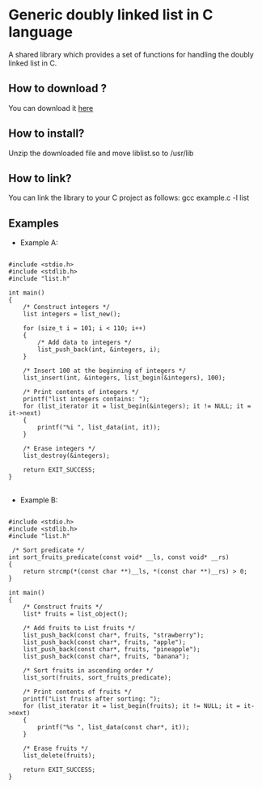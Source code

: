 # Generic doubly linked list in C language
A shared library which provides a set of functions for handling the doubly linked list in C.

<h2> How to download ?</h2>
You can download it <a href="https://github.com/user-attachments/files/22051700/liblist.zip">here</a>

<h2> How to install? </h2>
 Unzip the downloaded file and move liblist.so to /usr/lib

 <h2> How to link? </h2>
  You can link the library to your C project as follows: gcc example.c -l list

  <br>
<h2> Examples </h2>

* Example A:

<pre>
<code class="language-c">
#include &lt;stdio.h&gt;
#include &lt;stdlib.h&gt;
#include "list.h"

int main()
{
    /* Construct integers */
    list integers = list_new();

    for (size_t i = 101; i < 110; i++)
    {
        /* Add data to integers */
        list_push_back(int, &integers, i);
    }

    /* Insert 100 at the beginning of integers */
    list_insert(int, &integers, list_begin(&integers), 100);

    /* Print contents of integers */
    printf("list integers contains: ");
    for (list_iterator it = list_begin(&integers); it != NULL; it = it->next)
    {
        printf("%i ", list_data(int, it));
    }

    /* Erase integers */
    list_destroy(&integers);
    
    return EXIT_SUCCESS;
}
</code>
</pre>

* Example B:

<pre>
<code class="language-c">
#include &lt;stdio.h&gt;
#include &lt;stdlib.h&gt;
#include "list.h"

 /* Sort predicate */
int sort_fruits_predicate(const void* __ls, const void* __rs)
{
    return strcmp(*(const char **)__ls, *(const char **)__rs) > 0;
}

int main()
{
    /* Construct fruits */
    list* fruits = list_object();

    /* Add fruits to List fruits */
    list_push_back(const char*, fruits, "strawberry");
    list_push_back(const char*, fruits, "apple");
    list_push_back(const char*, fruits, "pineapple");
    list_push_back(const char*, fruits, "banana");

    /* Sort fruits in ascending order */
    list_sort(fruits, sort_fruits_predicate);

    /* Print contents of fruits */
    printf("List fruits after sorting: ");
    for (list_iterator it = list_begin(fruits); it != NULL; it = it->next)
    {
        printf("%s ", list_data(const char*, it));
    }

    /* Erase fruits */
    list_delete(fruits);
    
    return EXIT_SUCCESS;
}
</code>
</pre>
